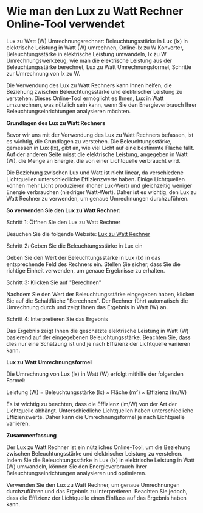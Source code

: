 Wie man den Lux zu Watt Rechner Online-Tool verwendet
=====================================================

Lux zu Watt (W) Umrechnungsrechner: Beleuchtungsstärke in Lux (lx) in elektrische Leistung in Watt (W) umrechnen, Online-lx zu W Konverter, Beleuchtungsstärke in elektrische Leistung umwandeln, lx zu W Umrechnungswerkzeug, wie man die elektrische Leistung aus der Beleuchtungsstärke berechnet, Lux zu Watt Umrechnungsformel, Schritte zur Umrechnung von lx zu W.

Die Verwendung des Lux zu Watt Rechners kann Ihnen helfen, die Beziehung zwischen Beleuchtungsstärke und elektrischer Leistung zu verstehen. Dieses Online-Tool ermöglicht es Ihnen, Lux in Watt umzurechnen, was nützlich sein kann, wenn Sie den Energieverbrauch Ihrer Beleuchtungseinrichtungen analysieren möchten.

**Grundlagen des Lux zu Watt Rechners**

Bevor wir uns mit der Verwendung des Lux zu Watt Rechners befassen, ist es wichtig, die Grundlagen zu verstehen. Die Beleuchtungsstärke, gemessen in Lux (lx), gibt an, wie viel Licht auf eine bestimmte Fläche fällt. Auf der anderen Seite misst die elektrische Leistung, angegeben in Watt (W), die Menge an Energie, die von einer Lichtquelle verbraucht wird.

Die Beziehung zwischen Lux und Watt ist nicht linear, da verschiedene Lichtquellen unterschiedliche Effizienzwerte haben. Einige Lichtquellen können mehr Licht produzieren (hoher Lux-Wert) und gleichzeitig weniger Energie verbrauchen (niedriger Watt-Wert). Daher ist es wichtig, den Lux zu Watt Rechner zu verwenden, um genaue Umrechnungen durchzuführen.

**So verwenden Sie den Lux zu Watt Rechner:**

Schritt 1: Öffnen Sie den Lux zu Watt Rechner

Besuchen Sie die folgende Website: [Lux zu Watt Rechner](https://www.onlinecalculatorsfree.com/de/tools/lux-to-watt-calculator.html)

Schritt 2: Geben Sie die Beleuchtungsstärke in Lux ein

Geben Sie den Wert der Beleuchtungsstärke in Lux (lx) in das entsprechende Feld des Rechners ein. Stellen Sie sicher, dass Sie die richtige Einheit verwenden, um genaue Ergebnisse zu erhalten.

Schritt 3: Klicken Sie auf "Berechnen"

Nachdem Sie den Wert der Beleuchtungsstärke eingegeben haben, klicken Sie auf die Schaltfläche "Berechnen". Der Rechner führt automatisch die Umrechnung durch und zeigt Ihnen das Ergebnis in Watt (W) an.

Schritt 4: Interpretieren Sie das Ergebnis

Das Ergebnis zeigt Ihnen die geschätzte elektrische Leistung in Watt (W) basierend auf der eingegebenen Beleuchtungsstärke. Beachten Sie, dass dies nur eine Schätzung ist und je nach Effizienz der Lichtquelle variieren kann.

**Lux zu Watt Umrechnungsformel**

Die Umrechnung von Lux (lx) in Watt (W) erfolgt mithilfe der folgenden Formel:

Leistung (W) = Beleuchtungsstärke (lx) × Fläche (m²) × Effizienz (lm/W)

Es ist wichtig zu beachten, dass die Effizienz (lm/W) von der Art der Lichtquelle abhängt. Unterschiedliche Lichtquellen haben unterschiedliche Effizienzwerte. Daher kann die Umrechnungsformel je nach Lichtquelle variieren.

**Zusammenfassung**

Der Lux zu Watt Rechner ist ein nützliches Online-Tool, um die Beziehung zwischen Beleuchtungsstärke und elektrischer Leistung zu verstehen. Indem Sie die Beleuchtungsstärke in Lux (lx) in elektrische Leistung in Watt (W) umwandeln, können Sie den Energieverbrauch Ihrer Beleuchtungseinrichtungen analysieren und optimieren.

Verwenden Sie den Lux zu Watt Rechner, um genaue Umrechnungen durchzuführen und das Ergebnis zu interpretieren. Beachten Sie jedoch, dass die Effizienz der Lichtquelle einen Einfluss auf das Ergebnis haben kann.